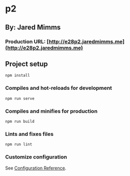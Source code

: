 # p2
## By: Jared Mimms
### Production URL: [http://e28p2.jaredmimms.me](http://e28p2.jaredmimms.me)

## Project setup
```
npm install
```

### Compiles and hot-reloads for development
```
npm run serve
```

### Compiles and minifies for production
```
npm run build
```

### Lints and fixes files
```
npm run lint
```

### Customize configuration
See [Configuration Reference](https://cli.vuejs.org/config/).
